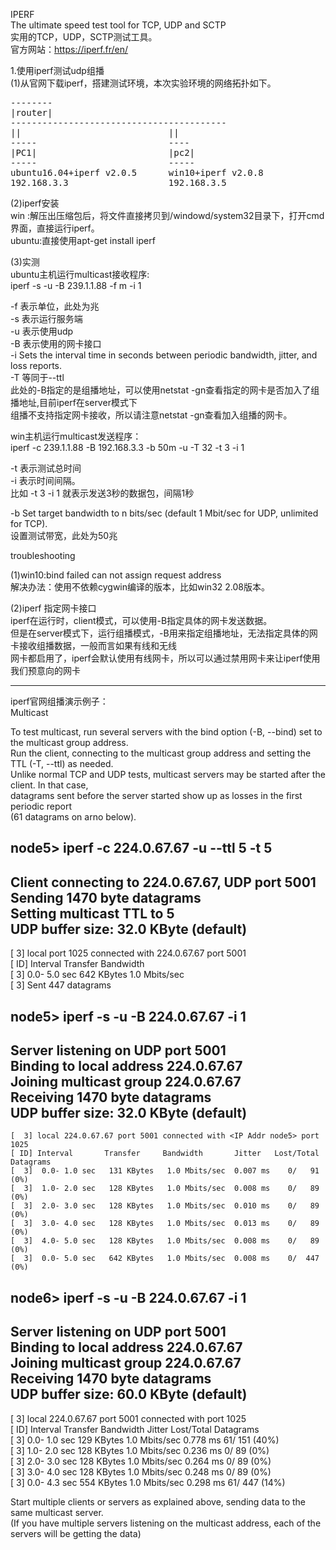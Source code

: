 IPERF  
The ultimate speed test tool for TCP, UDP and SCTP  
实用的TCP，UDP，SCTP测试工具。  
官方网站：https://iperf.fr/en/  
  
1.使用iperf测试udp组播  
(1)从官网下载iperf，搭建测试环境，本次实验环境的网络拓扑如下。  
  
<pre>
--------  
|router|  
-----------------------------------------  
||                            ||  
-----                         ----  
|PC1|                         |pc2|  
-----                         -----  
ubuntu16.04+iperf v2.0.5      win10+iperf v2.0.8  
192.168.3.3                   192.168.3.5  
</pre>
  
(2)iperf安装  
win   :解压出压缩包后，将文件直接拷贝到/windowd/system32目录下，打开cmd界面，直接运行iperf。  
ubuntu:直接使用apt-get install iperf  
  
(3)实测  
ubuntu主机运行multicast接收程序:  
iperf -s -u  -B 239.1.1.88  -f m  -i  1  
  
-f 表示单位，此处为兆  
-s 表示运行服务端  
-u 表示使用udp  
-B 表示使用的网卡接口  
-i Sets the interval time in seconds between periodic bandwidth, jitter, and loss reports.  
-T 等同于--ttl  
此处的-B指定的是组播地址，可以使用netstat -gn查看指定的网卡是否加入了组播地址,目前iperf在server模式下  
组播不支持指定网卡接收，所以请注意netstat -gn查看加入组播的网卡。  
  
win主机运行multicast发送程序：  
iperf -c 239.1.1.88 -B 192.168.3.3 -b 50m -u -T 32 -t 3 -i 1  
  
  
-t 表示测试总时间  
-i 表示时间间隔。  
比如 -t 3 -i 1 就表示发送3秒的数据包，间隔1秒  
  
-b Set target bandwidth to n bits/sec (default 1 Mbit/sec for UDP, unlimited for TCP).  
   设置测试带宽，此处为50兆  
  
  
troubleshooting  
  
(1)win10:bind failed can not assign request address  
解决办法：使用不依赖cygwin编译的版本，比如win32 2.08版本。  
  
(2)iperf 指定网卡接口  
iperf在运行时，client模式，可以使用-B指定具体的网卡发送数据。  
但是在server模式下，运行组播模式，-B用来指定组播地址，无法指定具体的网卡接收组播数据，一般而言如果有线和无线  
网卡都启用了，iperf会默认使用有线网卡，所以可以通过禁用网卡来让iperf使用我们预意向的网卡  
  
-------------------------------------------------------------------------------------------  
iperf官网组播演示例子：  
Multicast  
  
To test multicast, run several servers with the bind option (-B, --bind) set to the multicast group address.  
Run the client, connecting to the multicast group address and setting the TTL (-T, --ttl) as needed.   
Unlike normal TCP and UDP tests, multicast servers may be started after the client. In that case,   
datagrams sent before the server started show up as losses in the first periodic report   
(61 datagrams on arno below).  
  
node5> iperf -c 224.0.67.67 -u --ttl 5 -t 5  
------------------------------------------------------------  
Client connecting to 224.0.67.67, UDP port 5001  
Sending 1470 byte datagrams  
Setting multicast TTL to 5  
UDP buffer size: 32.0 KByte (default)  
------------------------------------------------------------  
[  3] local <IP Addr node5> port 1025 connected with 224.0.67.67 port 5001  
[ ID] Interval       Transfer     Bandwidth  
[  3]  0.0- 5.0 sec   642 KBytes   1.0 Mbits/sec  
[  3] Sent 447 datagrams  
  
node5> iperf -s -u -B 224.0.67.67 -i 1  
------------------------------------------------------------  
Server listening on UDP port 5001  
Binding to local address 224.0.67.67  
Joining multicast group  224.0.67.67  
Receiving 1470 byte datagrams  
UDP buffer size: 32.0 KByte (default)  
------------------------------------------------------------  
	[  3] local 224.0.67.67 port 5001 connected with <IP Addr node5> port 1025  
	[ ID] Interval       Transfer     Bandwidth       Jitter   Lost/Total Datagrams  
	[  3]  0.0- 1.0 sec   131 KBytes   1.0 Mbits/sec  0.007 ms    0/   91 (0%)  
	[  3]  1.0- 2.0 sec   128 KBytes   1.0 Mbits/sec  0.008 ms    0/   89 (0%)  
	[  3]  2.0- 3.0 sec   128 KBytes   1.0 Mbits/sec  0.010 ms    0/   89 (0%)  
	[  3]  3.0- 4.0 sec   128 KBytes   1.0 Mbits/sec  0.013 ms    0/   89 (0%)  
	[  3]  4.0- 5.0 sec   128 KBytes   1.0 Mbits/sec  0.008 ms    0/   89 (0%)  
	[  3]  0.0- 5.0 sec   642 KBytes   1.0 Mbits/sec  0.008 ms    0/  447 (0%)  
  
node6> iperf -s -u -B 224.0.67.67 -i 1  
------------------------------------------------------------  
Server listening on UDP port 5001  
Binding to local address 224.0.67.67  
Joining multicast group  224.0.67.67  
Receiving 1470 byte datagrams  
UDP buffer size: 60.0 KByte (default)  
------------------------------------------------------------  
   [  3] local 224.0.67.67 port 5001 connected with <IP Addr node5> port 1025  
   [ ID] Interval       Transfer     Bandwidth       Jitter   Lost/Total Datagrams  
   [  3]  0.0- 1.0 sec   129 KBytes   1.0 Mbits/sec  0.778 ms   61/  151 (40%)  
   [  3]  1.0- 2.0 sec   128 KBytes   1.0 Mbits/sec  0.236 ms    0/   89 (0%)  
   [  3]  2.0- 3.0 sec   128 KBytes   1.0 Mbits/sec  0.264 ms    0/   89 (0%)  
   [  3]  3.0- 4.0 sec   128 KBytes   1.0 Mbits/sec  0.248 ms    0/   89 (0%)  
   [  3]  0.0- 4.3 sec   554 KBytes   1.0 Mbits/sec  0.298 ms   61/  447 (14%)  
  
Start multiple clients or servers as explained above, sending data to the same multicast server.   
(If you have multiple servers listening on the multicast address, each of the servers will be getting the data)  
